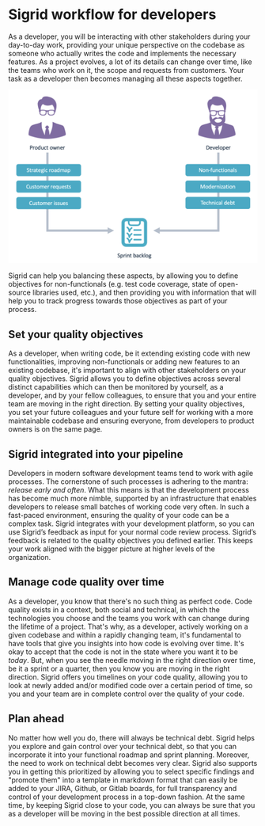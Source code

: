 # Sigrid workflow for developers

As a developer, you will be interacting with other stakeholders during your day-to-day work, providing your unique perspective on the codebase as someone who actually writes the code and implements the necessary features.
As a project evolves, a lot of its details can change over time, like the teams who work on it, the scope and requests from customers. Your task as a developer then becomes managing all these aspects together.

<img src="../images/po-priorities.png" width="600" />

Sigrid can help you balancing these aspects, by allowing you to define objectives for non-functionals (e.g. test code coverage, state of open-source libraries used, etc.), and then providing you with information that will help you to track progress towards those objectives as part of your process. 


## Set your quality objectives

As a developer, when writing code, be it extending existing code with new functionalities, improving non-functionals or adding new features to an existing codebase, it's important to align with other stakeholders on your quality objectives.
Sigrid allows you to define objectives across several distinct capabilities which can then be monitored by yourself, as a developer, and by your fellow colleagues, to ensure that you and your entire team are moving in the right direction.
By setting your quality objectives, you set your future colleagues and your future self for working with a more maintainable codebase and ensuring everyone, from developers to product owners is on the same page.

## Sigrid integrated into your pipeline

Developers in modern software development teams tend to work with agile processes. The cornerstone of such processes is adhering to the mantra: _release early and often_.
What this means is that the development process has become much more nimble, supported by an infrastructure that enables developers to release small batches of working code very often.
In such a fast-paced environment, ensuring the quality of your code can be a complex task. 
Sigrid integrates with your development platform, so you can use Sigrid’s feedback as input for your normal code review process. Sigrid’s feedback is related to the quality objectives you defined earlier. This keeps your work aligned with the bigger picture at higher levels of the organization.

## Manage code quality over time 

As a developer, you know that there's no such thing as perfect code. Code quality exists in a context, both social and technical, in which the technologies you choose and the teams you work with can change during the lifetime of a project. That's why, as a developer, actively working on a given codebase and within a rapidly changing team, it's fundamental to have tools that give you insights into how code is evolving over time.
It's okay to accept that the code is not in the state where you want it to be _today_. But, when you see the needle moving in the right direction over time, be it a sprint or a quarter, then you know you are moving in the right direction.
Sigrid offers you timelines on your code quality, allowing you to look at newly added and/or modified code over a certain period of time, so you and your team are in complete control over the quality of your code.

## Plan ahead

No matter how well you do, there will always be technical debt. Sigrid helps you explore and gain control over your technical debt, so that you can incorporate it into your functional roadmap and sprint planning. Moreover, the need to work on technical debt becomes very clear. Sigrid also supports you in getting this prioritized by allowing you to select specific findings and "promote them" into a template in markdown format that can easily be added to your JIRA, Github, or Gitlab boards, for full transparency and control of your development process in a top-down fashion.
At the same time, by keeping Sigrid close to your code, you can always be sure that you as a developer will be moving in the best possible direction at all times.
